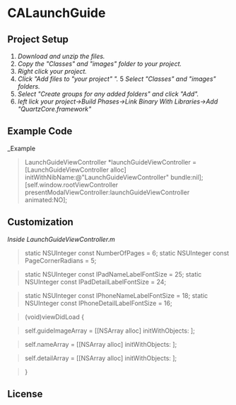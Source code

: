 # CALaunchGuide

## Project Setup

1. _Download and unzip the files._
2. _Copy the "Classes" and "images" folder to your project._
3. _Right click your project._
4. _Click "Add files to "your project" "._
5 _Select "Classes" and "images" folders._
6. _Select "Create groups for any added folders" and click "Add"._
7. _left lick your project->Build Phases->Link Binary With Libraries->Add "QuartzCore.framework"_


## Example Code

_Example

> LaunchGuideViewController *launchGuideViewController = [LaunchGuideViewController alloc] initWithNibName:@"LaunchGuideViewController" bundle:nil];
> [self.window.rootViewController presentModalViewController:launchGuideViewController animated:NO];

## Customization

_Inside LaunchGuideViewController.m_

> static NSUInteger const NumberOfPages = 6;
> static NSUInteger const PageCornerRadians = 5;

> static NSUInteger const IPadNameLabelFontSize = 25;
> static NSUInteger const IPadDetailLabelFontSize = 24;

> static NSUInteger const IPhoneNameLabelFontSize = 18;
> static NSUInteger const IPhoneDetailLabelFontSize = 16;

> (void)viewDidLoad
> {	

> 	self.guideImageArray = [[NSArray alloc] initWithObjects: ];

> 	self.nameArray = [[NSArray alloc] initWithObjects: ];

> 	self.detailArray = [[NSArray alloc] initWithObjects: ];

> }

## License


